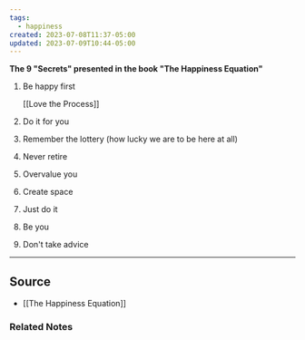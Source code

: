 ```yaml
---
tags:
  - happiness
created: 2023-07-08T11:37-05:00
updated: 2023-07-09T10:44-05:00
---
```

**The 9 "Secrets" presented in the book "The Happiness Equation"**

1. Be happy first
    
    [[Love the Process]] 
    
2. Do it for you
3. Remember the lottery (how lucky we are to be here at all)
4. Never retire
5. Overvalue you
6. Create space
7. Just do it
8. Be you
9. Don't take advice

---

## Source
- [[The Happiness Equation]]

### Related Notes